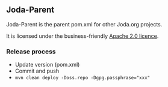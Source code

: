 Joda-Parent
-----------

Joda-Parent is the parent pom.xml for other Joda.org projects.

It is licensed under the business-friendly [Apache 2.0 licence](http://www.joda.org/joda-collect/license.html).


### Release process

* Update version (pom.xml)
* Commit and push
* `mvn clean deploy -Doss.repo -Dgpg.passphrase="xxx"`

